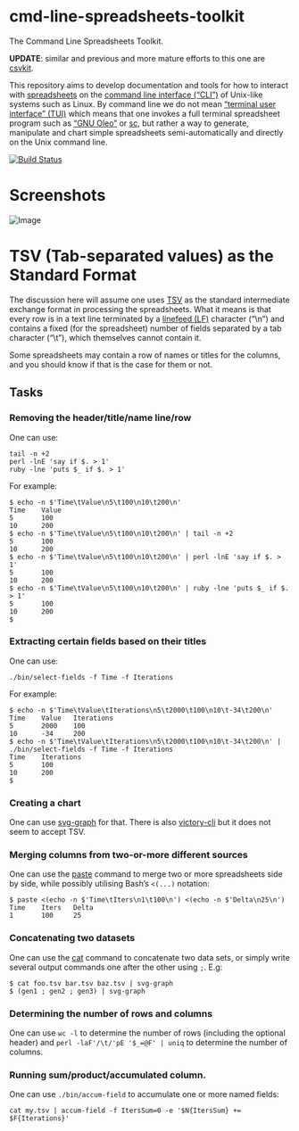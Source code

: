 # cmd-line-spreadsheets-toolkit

The Command Line Spreadsheets Toolkit.

**UPDATE**: similar and previous and more mature efforts to this one are [csvkit](https://csvkit.readthedocs.io/).

This repository aims to develop documentation and tools for how to interact
with [spreadsheets](https://en.wikipedia.org/wiki/Spreadsheet) on the
[command line interface (“CLI”)](https://en.wikipedia.org/wiki/Command-line_interface)
of Unix-like systems such as Linux. By command line we do not mean
[“terminal user interface” (TUI)](https://en.wikipedia.org/wiki/Text-based_user_interface)
which means that one invokes a full terminal spreadsheet program such as
[“GNU Oleo”](https://en.wikipedia.org/wiki/GNU_Oleo) or
[sc](https://github.com/dkastner/sc), but rather a way to generate,
manipulate and chart simple spreadsheets semi-automatically and
directly on the Unix command line.

[![Build Status](https://travis-ci.org/shlomif/cmd-line-spreadsheets-toolkit.svg?branch=master)](https://travis-ci.org/shlomif/cmd-line-spreadsheets-toolkit)

# Screenshots

![Image](<http://i.imgur.com/CiJRyM9.png>)

# TSV (Tab-separated values) as the Standard Format

The discussion here will assume one uses [TSV](https://en.wikipedia.org/wiki/Tab-separated_values) as the standard intermediate exchange format in
processing the spreadsheets. What it means is that every row is in a text line
terminated by a [linefeed (LF)](https://en.wikipedia.org/wiki/Newline) character
(“\n”) and contains a fixed (for the spreadsheet) number of fields separated
by a tab character (“\t”), which themselves cannot contain it.

Some spreadsheets may contain a row of names or titles for the columns, and
you should know if that is the case for them or not.

## Tasks

### Removing the header/title/name line/row

One can use:

```
tail -n +2
perl -lnE 'say if $. > 1'
ruby -lne 'puts $_ if $. > 1'
```

For example:

```
$ echo -n $'Time\tValue\n5\t100\n10\t200\n'
Time    Value
5       100
10      200
$ echo -n $'Time\tValue\n5\t100\n10\t200\n' | tail -n +2
5       100
10      200
$ echo -n $'Time\tValue\n5\t100\n10\t200\n' | perl -lnE 'say if $. > 1'
5       100
10      200
$ echo -n $'Time\tValue\n5\t100\n10\t200\n' | ruby -lne 'puts $_ if $. > 1'
5       100
10      200
$
```

### Extracting certain fields based on their titles

One can use:

```
./bin/select-fields -f Time -f Iterations
```

For example:

```
$ echo -n $'Time\tValue\tIterations\n5\t2000\t100\n10\t-34\t200\n'
Time    Value   Iterations
5       2000    100
10      -34     200
$ echo -n $'Time\tValue\tIterations\n5\t2000\t100\n10\t-34\t200\n' | ./bin/select-fields -f Time -f Iterations
Time    Iterations
5       100
10      200
$
```

### Creating a chart

One can use [svg-graph](https://github.com/shlomif/perl-App-SVG-Graph)
for that. There is also [victory-cli](https://github.com/FormidableLabs/victory-cli) but it does not seem to accept TSV.

### Merging columns from two-or-more different sources

One can use the [paste](https://en.wikipedia.org/wiki/Paste_%28Unix%29) command
to merge two or more spreadsheets side by side, while possibly utilising
Bash’s `<(...)` notation:

```
$ paste <(echo -n $'Time\tIters\n1\t100\n') <(echo -n $'Delta\n25\n')
Time    Iters   Delta
1       100     25
```

### Concatenating two datasets

One can use the [cat](https://en.wikipedia.org/wiki/Cat_%28Unix%29) command
to concatenate two data sets, or simply write several output commands one
after the other using `;`. E.g:

```
$ cat foo.tsv bar.tsv baz.tsv | svg-graph
$ (gen1 ; gen2 ; gen3) | svg-graph
```

### Determining the number of rows and columns

One can use `wc -l` to determine the number of rows (including the optional
header) and `perl -laF'/\t/'pE '$_=@F' | uniq` to determine the number of
columns.

### Running sum/product/accumulated column.

One can use `./bin/accum-field` to accumulate one or more named fields:

```
cat my.tsv | accum-field -f ItersSum=0 -e '$N{ItersSum} += $F{Iterations}'
```
